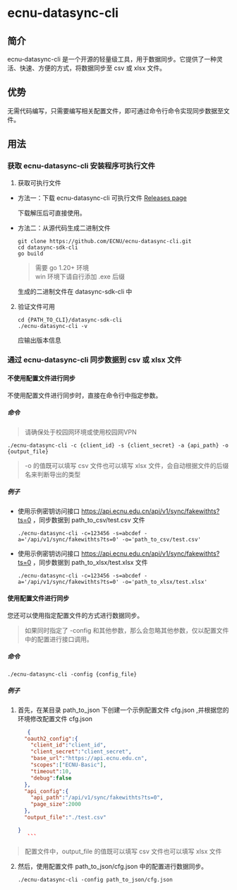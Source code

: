 # ecnu-datasync-cli

## 简介
ecnu-datasync-cli 是一个开源的轻量级工具，用于数据同步。它提供了一种灵活、快速、方便的方式，将数据同步至 csv 或 xlsx 文件。

## 优势

无需代码编写，只需要编写相关配置文件，即可通过命令行命令实现同步数据至文件。


## 用法

### 获取 ecnu-datasync-cli 安装程序可执行文件
1. 获取可执行文件
* 方法一：下载 ecnu-datasync-cli 可执行文件 [Releases page](https://github.com/ECNU/ecnu-datasync-cli/releases/latest)

  下载解压后可直接使用。

* 方法二：从源代码生成二进制文件
  ```shell
  git clone https://github.com/ECNU/ecnu-datasync-cli.git
  cd datasync-sdk-cli
  go build
  ```
    > 需要 go 1.20+ 环境  
      win 环境下请自行添加 .exe 后缀

  生成的二进制文件在 datasync-sdk-cli 中

2. 验证文件可用
    ```shell
    cd {PATH_TO_CLI}/datasync-sdk-cli
    ./ecnu-datasync-cli -v
    ```
   应输出版本信息

### 通过 ecnu-datasync-cli 同步数据到 csv 或 xlsx 文件

#### 不使用配置文件进行同步

不使用配置文件进行同步时，直接在命令行中指定参数。

##### 命令

> 请确保处于校园网环境或使用校园网VPN

```shell
./ecnu-datasync-cli -c {client_id} -s {client_secret} -a {api_path} -o {output_file}
```
> -o 的值既可以填写 csv 文件也可以填写 xlsx 文件，会自动根据文件的后缀名来判断导出的类型
##### 例子

* 使用示例密钥访问接口 https://api.ecnu.edu.cn/api/v1/sync/fakewithts?ts=0 ，同步数据到 path_to_csv/test.csv 文件

  ```shell
  ./ecnu-datasync-cli -c=123456 -s=abcdef -a='/api/v1/sync/fakewithts?ts=0' -o='path_to_csv/test.csv'
  ```

* 使用示例密钥访问接口 https://api.ecnu.edu.cn/api/v1/sync/fakewithts?ts=0 ，同步数据到 path_to_xlsx/test.xlsx 文件

  ```shell
  ./ecnu-datasync-cli -c=123456 -s=abcdef -a='/api/v1/sync/fakewithts?ts=0' -o='path_to_xlsx/test.xlsx'
  ```

#### 使用配置文件进行同步

您还可以使用指定配置文件的方式进行数据同步。

> 如果同时指定了 -config 和其他参数，那么会忽略其他参数，仅以配置文件中的配置进行接口调用。

##### 命令
  ```shell
  ./ecnu-datasync-cli -config {config_file}
  ```
##### 例子
1. 首先，在某目录 path_to_json 下创建一个示例配置文件 cfg.json ,并根据您的环境修改配置文件 cfg.json

    ```json
       {
      "oauth2_config":{
        "client_id":"client_id",
        "client_secret":"client_secret",
        "base_url":"https://api.ecnu.edu.cn",
        "scopes":["ECNU-Basic"],
        "timeout":10,
        "debug":false
      },
      "api_config":{
        "api_path":"/api/v1/sync/fakewithts?ts=0",
        "page_size":2000
      },
      "output_file":"./test.csv"
    
    }
       ```
> 配置文件中，output_file 的值既可以填写 csv 文件也可以填写 xlsx 文件
2. 然后，使用配置文件 path_to_json/cfg.json 中的配置进行数据同步。

   ```shell
   ./ecnu-datasync-cli -config path_to_json/cfg.json
   ```
   
